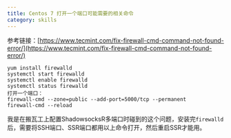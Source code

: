 ```yaml
---
title: Centos 7 打开一个端口可能需要的相关命令
category: skills
---
```

参考链接：[https://www.tecmint.com/fix-firewall-cmd-command-not-found-error/](https://www.tecmint.com/fix-firewall-cmd-command-not-found-error/)

<!-- more -->
	yum install firewalld
    systemctl start firewalld
    systemctl enable firewalld
    systemctl status firewalld
    打开一个端口：
    firewall-cmd --zone=public --add-port=5000/tcp --permanent
    firewall-cmd --reload
    
我是在搬瓦工上配置ShadowsocksR多端口时碰到的这个问题，安装完```firewalld```后，需要将SSH端口、SSR端口都用以上命令打开，然后重启SSR才能用。
